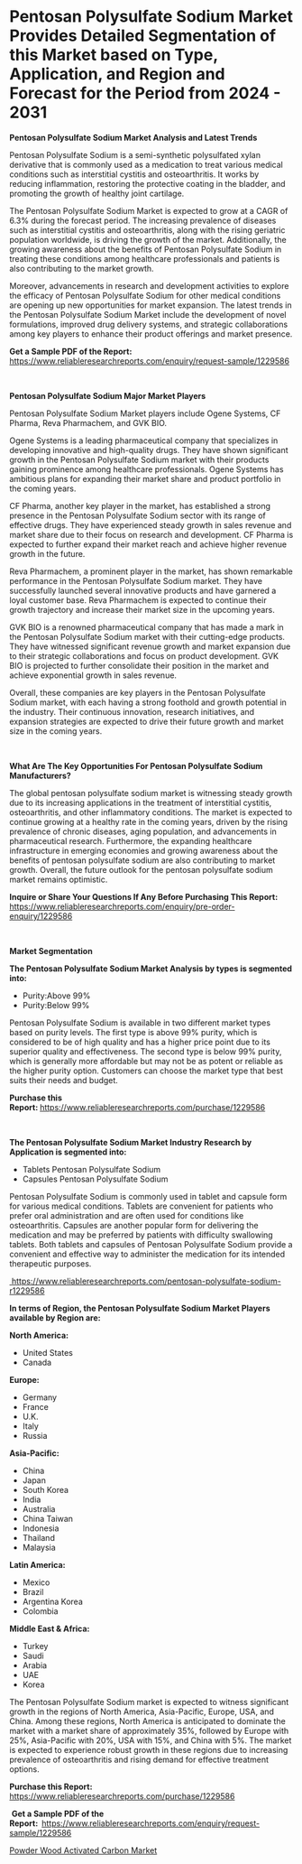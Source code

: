 <p><h1>Pentosan Polysulfate Sodium Market Provides Detailed Segmentation of this Market based on Type, Application, and Region and Forecast for the Period from 2024 - 2031</h1></p><p><strong>Pentosan Polysulfate Sodium Market Analysis and Latest Trends</strong></p>
<p><p>Pentosan Polysulfate Sodium is a semi-synthetic polysulfated xylan derivative that is commonly used as a medication to treat various medical conditions such as interstitial cystitis and osteoarthritis. It works by reducing inflammation, restoring the protective coating in the bladder, and promoting the growth of healthy joint cartilage.</p><p>The Pentosan Polysulfate Sodium Market is expected to grow at a CAGR of 6.3% during the forecast period. The increasing prevalence of diseases such as interstitial cystitis and osteoarthritis, along with the rising geriatric population worldwide, is driving the growth of the market. Additionally, the growing awareness about the benefits of Pentosan Polysulfate Sodium in treating these conditions among healthcare professionals and patients is also contributing to the market growth.</p><p>Moreover, advancements in research and development activities to explore the efficacy of Pentosan Polysulfate Sodium for other medical conditions are opening up new opportunities for market expansion. The latest trends in the Pentosan Polysulfate Sodium Market include the development of novel formulations, improved drug delivery systems, and strategic collaborations among key players to enhance their product offerings and market presence.</p></p>
<p><strong>Get a Sample PDF of the Report:&nbsp;</strong> <a href="https://www.reliableresearchreports.com/enquiry/request-sample/1229586">https://www.reliableresearchreports.com/enquiry/request-sample/1229586</a></p>
<p>&nbsp;</p>
<p><strong>Pentosan Polysulfate Sodium Major Market Players</strong></p>
<p><p>Pentosan Polysulfate Sodium Market players include Ogene Systems, CF Pharma, Reva Pharmachem, and GVK BIO. </p><p>Ogene Systems is a leading pharmaceutical company that specializes in developing innovative and high-quality drugs. They have shown significant growth in the Pentosan Polysulfate Sodium market with their products gaining prominence among healthcare professionals. Ogene Systems has ambitious plans for expanding their market share and product portfolio in the coming years.</p><p>CF Pharma, another key player in the market, has established a strong presence in the Pentosan Polysulfate Sodium sector with its range of effective drugs. They have experienced steady growth in sales revenue and market share due to their focus on research and development. CF Pharma is expected to further expand their market reach and achieve higher revenue growth in the future.</p><p>Reva Pharmachem, a prominent player in the market, has shown remarkable performance in the Pentosan Polysulfate Sodium market. They have successfully launched several innovative products and have garnered a loyal customer base. Reva Pharmachem is expected to continue their growth trajectory and increase their market size in the upcoming years.</p><p>GVK BIO is a renowned pharmaceutical company that has made a mark in the Pentosan Polysulfate Sodium market with their cutting-edge products. They have witnessed significant revenue growth and market expansion due to their strategic collaborations and focus on product development. GVK BIO is projected to further consolidate their position in the market and achieve exponential growth in sales revenue.</p><p>Overall, these companies are key players in the Pentosan Polysulfate Sodium market, with each having a strong foothold and growth potential in the industry. Their continuous innovation, research initiatives, and expansion strategies are expected to drive their future growth and market size in the coming years.</p></p>
<p>&nbsp;</p>
<p><strong>What Are The Key Opportunities For Pentosan Polysulfate Sodium Manufacturers?</strong></p>
<p><p>The global pentosan polysulfate sodium market is witnessing steady growth due to its increasing applications in the treatment of interstitial cystitis, osteoarthritis, and other inflammatory conditions. The market is expected to continue growing at a healthy rate in the coming years, driven by the rising prevalence of chronic diseases, aging population, and advancements in pharmaceutical research. Furthermore, the expanding healthcare infrastructure in emerging economies and growing awareness about the benefits of pentosan polysulfate sodium are also contributing to market growth. Overall, the future outlook for the pentosan polysulfate sodium market remains optimistic.</p></p>
<p><strong>Inquire or Share Your Questions If Any Before Purchasing This Report:</strong> <a href="https://www.reliableresearchreports.com/enquiry/pre-order-enquiry/1229586">https://www.reliableresearchreports.com/enquiry/pre-order-enquiry/1229586</a></p>
<p>&nbsp;</p>
<p><strong>Market Segmentation</strong></p>
<p><strong>The Pentosan Polysulfate Sodium Market Analysis by types is segmented into:</strong></p>
<p><ul><li>Purity:Above 99%</li><li>Purity:Below 99%</li></ul></p>
<p><p>Pentosan Polysulfate Sodium is available in two different market types based on purity levels. The first type is above 99% purity, which is considered to be of high quality and has a higher price point due to its superior quality and effectiveness. The second type is below 99% purity, which is generally more affordable but may not be as potent or reliable as the higher purity option. Customers can choose the market type that best suits their needs and budget.</p></p>
<p><strong>Purchase this Report:&nbsp;</strong><a href="https://www.reliableresearchreports.com/purchase/1229586">https://www.reliableresearchreports.com/purchase/1229586</a></p>
<p>&nbsp;</p>
<p><strong>The Pentosan Polysulfate Sodium Market Industry Research by Application is segmented into:</strong></p>
<p><ul><li>Tablets Pentosan Polysulfate Sodium</li><li>Capsules Pentosan Polysulfate Sodium</li></ul></p>
<p><p>Pentosan Polysulfate Sodium is commonly used in tablet and capsule form for various medical conditions. Tablets are convenient for patients who prefer oral administration and are often used for conditions like osteoarthritis. Capsules are another popular form for delivering the medication and may be preferred by patients with difficulty swallowing tablets. Both tablets and capsules of Pentosan Polysulfate Sodium provide a convenient and effective way to administer the medication for its intended therapeutic purposes.</p></p>
<p><a href="https://www.reliableresearchreports.com/pentosan-polysulfate-sodium-r1229586">&nbsp;https://www.reliableresearchreports.com/pentosan-polysulfate-sodium-r1229586</a></p>
<p><strong>In terms of Region, the Pentosan Polysulfate Sodium Market Players available by Region are:</strong></p>
<p>
    <p> <strong> North America: </strong>
        <ul>
            <li>United States</li>
            <li>Canada</li>
        </ul>
        </p> 
    <p> <strong> Europe: </strong>
        <ul>
            <li>Germany</li>
            <li>France</li>
            <li>U.K.</li>
            <li>Italy</li>
            <li>Russia</li>
        </ul>
        </p> 
    <p> <strong> Asia-Pacific: </strong>
        <ul>
            <li>China</li>
            <li>Japan</li>
            <li>South Korea</li>
            <li>India</li>
            <li>Australia</li>
            <li>China Taiwan</li>
            <li>Indonesia</li>
            <li>Thailand</li>
            <li>Malaysia</li>
        </ul>
        </p> 
    <p> <strong> Latin America: </strong>
        <ul>
            <li>Mexico</li>
            <li>Brazil</li>
            <li>Argentina Korea</li>
            <li>Colombia</li>
        </ul>
        </p> 
    <p> <strong> Middle East & Africa: </strong>
        <ul>
            <li>Turkey</li>
            <li>Saudi</li>
            <li>Arabia</li>
            <li>UAE</li>
            <li>Korea</li>
        </ul>
    </p>
    </p>
<p><p>The Pentosan Polysulfate Sodium market is expected to witness significant growth in the regions of North America, Asia-Pacific, Europe, USA, and China. Among these regions, North America is anticipated to dominate the market with a market share of approximately 35%, followed by Europe with 25%, Asia-Pacific with 20%, USA with 15%, and China with 5%. The market is expected to experience robust growth in these regions due to increasing prevalence of osteoarthritis and rising demand for effective treatment options.</p></p>
<p><strong>Purchase this Report: </strong><a href="https://www.reliableresearchreports.com/purchase/1229586">https://www.reliableresearchreports.com/purchase/1229586</a></p>
<p>&nbsp;<strong>Get a Sample PDF of the Report:&nbsp;&nbsp;</strong><a href="https://www.reliableresearchreports.com/enquiry/request-sample/1229586">https://www.reliableresearchreports.com/enquiry/request-sample/1229586</a></p>
<p><strong></strong></p>
<p><p><a href="https://issuu.com/reportprime-2/docs/powder-wood-activated-carbon-market-size-2030.pptx">Powder Wood Activated Carbon Market</a></p></p>